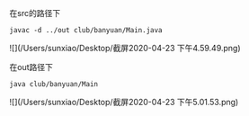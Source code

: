 在src的路径下

```
javac -d ../out club/banyuan/Main.java
```

![](/Users/sunxiao/Desktop/截屏2020-04-23 下午4.59.49.png)

在out路径下

```
java club/banyuan/Main
```

![](/Users/sunxiao/Desktop/截屏2020-04-23 下午5.01.53.png)


